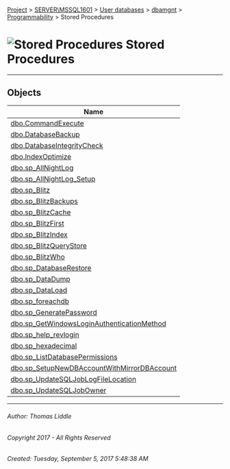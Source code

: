 #### 

[Project](../../../../../index.md) > [SERVER\\MSSQL1601](../../../../index.md) > [User databases](../../../index.md) > [dbamgnt](../../index.md) > [Programmability](../index.md) > Stored Procedures

# ![Stored Procedures](../../../../../Images/StoredProcedure32.png) Stored Procedures

---

## <a name="#objects"></a>Objects

| Name |
|---|
| [dbo.CommandExecute](CommandExecute.md) |
| [dbo.DatabaseBackup](DatabaseBackup.md) |
| [dbo.DatabaseIntegrityCheck](DatabaseIntegrityCheck.md) |
| [dbo.IndexOptimize](IndexOptimize.md) |
| [dbo.sp_AllNightLog](sp_AllNightLog.md) |
| [dbo.sp_AllNightLog_Setup](sp_AllNightLog_Setup.md) |
| [dbo.sp_Blitz](sp_Blitz.md) |
| [dbo.sp_BlitzBackups](sp_BlitzBackups.md) |
| [dbo.sp_BlitzCache](sp_BlitzCache.md) |
| [dbo.sp_BlitzFirst](sp_BlitzFirst.md) |
| [dbo.sp_BlitzIndex](sp_BlitzIndex.md) |
| [dbo.sp_BlitzQueryStore](sp_BlitzQueryStore.md) |
| [dbo.sp_BlitzWho](sp_BlitzWho.md) |
| [dbo.sp_DatabaseRestore](sp_DatabaseRestore.md) |
| [dbo.sp_DataDump](sp_DataDump.md) |
| [dbo.sp_DataLoad](sp_DataLoad.md) |
| [dbo.sp_foreachdb](sp_foreachdb.md) |
| [dbo.sp_GeneratePassword](sp_GeneratePassword.md) |
| [dbo.sp_GetWindowsLoginAuthenticationMethod](sp_GetWindowsLoginAuthenticationMethod.md) |
| [dbo.sp_help_revlogin](sp_help_revlogin.md) |
| [dbo.sp_hexadecimal](sp_hexadecimal.md) |
| [dbo.sp_ListDatabasePermissions](sp_ListDatabasePermissions.md) |
| [dbo.sp_SetupNewDBAccountWithMirrorDBAccount](sp_SetupNewDBAccountWithMirrorDBAccount.md) |
| [dbo.sp_UpdateSQLJobLogFileLocation](sp_UpdateSQLJobLogFileLocation.md) |
| [dbo.sp_UpdateSQLJobOwner](sp_UpdateSQLJobOwner.md) |


---

###### Author:  Thomas Liddle

###### Copyright 2017 - All Rights Reserved

###### Created: Tuesday, September 5, 2017 5:48:38 AM

